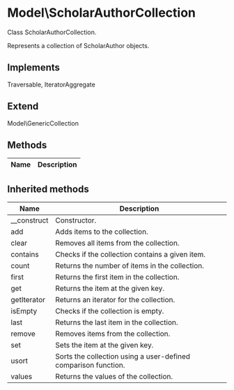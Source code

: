 # Model\ScholarAuthorCollection  

Class ScholarAuthorCollection.

Represents a collection of ScholarAuthor objects.  

## Implements
Traversable, IteratorAggregate

## Extend

Model\GenericCollection

## Methods

| Name | Description |
|------|-------------|

## Inherited methods

| Name | Description |
|------|-------------|
|__construct|Constructor.|
|add|Adds items to the collection.|
|clear|Removes all items from the collection.|
|contains|Checks if the collection contains a given item.|
|count|Returns the number of items in the collection.|
|first|Returns the first item in the collection.|
|get|Returns the item at the given key.|
|getIterator|Returns an iterator for the collection.|
|isEmpty|Checks if the collection is empty.|
|last|Returns the last item in the collection.|
|remove|Removes items from the collection.|
|set|Sets the item at the given key.|
|usort|Sorts the collection using a user-defined comparison function.|
|values|Returns the values of the collection.|


